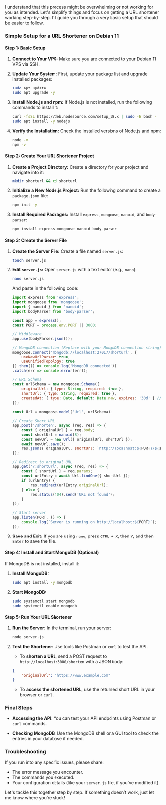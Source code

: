 I understand that this process might be overwhelming or not working for you as intended. Let's simplify things and focus on getting a URL shortener working step-by-step. I'll guide you through a very basic setup that should be easier to follow.

### Simple Setup for a URL Shortener on Debian 11

#### **Step 1: Basic Setup**

1. **Connect to Your VPS:**
   Make sure you are connected to your Debian 11 VPS via SSH.

2. **Update Your System:**
   First, update your package list and upgrade installed packages:

   ```bash
   sudo apt update
   sudo apt upgrade -y
   ```

3. **Install Node.js and npm:**
   If Node.js is not installed, run the following commands to install it:

   ```bash
   curl -fsSL https://deb.nodesource.com/setup_18.x | sudo -E bash -
   sudo apt install -y nodejs
   ```

4. **Verify the Installation:**
   Check the installed versions of Node.js and npm:

   ```bash
   node -v
   npm -v
   ```

#### **Step 2: Create Your URL Shortener Project**

1. **Create a Project Directory:**
   Create a directory for your project and navigate into it:

   ```bash
   mkdir shorturl && cd shorturl
   ```

2. **Initialize a New Node.js Project:**
   Run the following command to create a `package.json` file:

   ```bash
   npm init -y
   ```

3. **Install Required Packages:**
   Install `express`, `mongoose`, `nanoid`, and `body-parser`:

   ```bash
   npm install express mongoose nanoid body-parser
   ```

#### **Step 3: Create the Server File**

1. **Create the Server File:**
   Create a file named `server.js`:

   ```bash
   touch server.js
   ```

2. **Edit `server.js`:**
   Open `server.js` with a text editor (e.g., `nano`):

   ```bash
   nano server.js
   ```

   And paste in the following code:

   ```javascript
   import express from 'express';
   import mongoose from 'mongoose';
   import { nanoid } from 'nanoid';
   import bodyParser from 'body-parser';

   const app = express();
   const PORT = process.env.PORT || 3000;

   // Middleware
   app.use(bodyParser.json());

   // MongoDB connection (Replace with your MongoDB connection string)
   mongoose.connect('mongodb://localhost:27017/shorturl', {
       useNewUrlParser: true,
       useUnifiedTopology: true
   }).then(() => console.log('MongoDB connected'))
   .catch(err => console.error(err));

   // URL Schema
   const urlSchema = new mongoose.Schema({
       originalUrl: { type: String, required: true },
       shortUrl: { type: String, required: true },
       createdAt: { type: Date, default: Date.now, expires: '30d' } // Expires in 30 days
   });

   const Url = mongoose.model('Url', urlSchema);

   // Create Short URL
   app.post('/shorten', async (req, res) => {
       const { originalUrl } = req.body;
       const shortUrl = nanoid(8);
       const newUrl = new Url({ originalUrl, shortUrl });
       await newUrl.save();
       res.json({ originalUrl, shortUrl: `http://localhost:${PORT}/${shortUrl}` });
   });

   // Redirect to original URL
   app.get('/:shortUrl', async (req, res) => {
       const { shortUrl } = req.params;
       const urlEntry = await Url.findOne({ shortUrl });
       if (urlEntry) {
           res.redirect(urlEntry.originalUrl);
       } else {
           res.status(404).send('URL not found');
       }
   });

   // Start server
   app.listen(PORT, () => {
       console.log(`Server is running on http://localhost:${PORT}`);
   });
   ```

3. **Save and Exit:**
   If you are using `nano`, press `CTRL + X`, then `Y`, and then `Enter` to save the file.

#### **Step 4: Install and Start MongoDB (Optional)**

If MongoDB is not installed, install it:

1. **Install MongoDB:**

   ```bash
   sudo apt install -y mongodb
   ```

2. **Start MongoDB:**

   ```bash
   sudo systemctl start mongodb
   sudo systemctl enable mongodb
   ```

#### **Step 5: Run Your URL Shortener**

1. **Run the Server:**
   In the terminal, run your server:

   ```bash
   node server.js
   ```

2. **Test the Shortener:**
   Use tools like Postman or `curl` to test the API.

   - To **shorten a URL**, send a POST request to `http://localhost:3000/shorten` with a JSON body:

   ```json
   {
       "originalUrl": "https://www.example.com"
   }
   ```

   - To **access the shortened URL**, use the returned short URL in your browser or `curl`.

### Final Steps

- **Accessing the API**: You can test your API endpoints using Postman or `curl` commands.
  
- **Checking MongoDB**: Use the MongoDB shell or a GUI tool to check the entries in your database if needed.

### Troubleshooting

If you run into any specific issues, please share:
- The error message you encounter.
- The commands you executed.
- Your configuration details (like your `server.js` file, if you’ve modified it).

Let's tackle this together step by step. If something doesn’t work, just let me know where you’re stuck!
